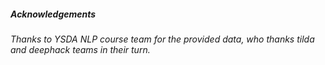 ##### Acknowledgements

*Thanks to YSDA NLP course team for the provided data, who thanks tilda and deephack teams in their turn.*

